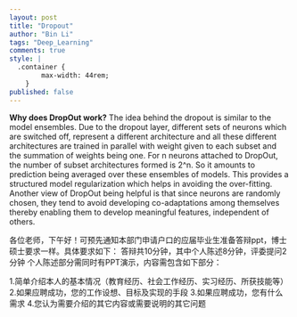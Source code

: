 ```yaml
---
layout: post
title: "Dropout"
author: "Bin Li"
tags: "Deep_Learning"
comments: true
style: |
  .container {
        max-width: 44rem;
    } 
published: false
---
```


**Why does DropOut work?**
The idea behind the dropout is similar to the model ensembles. Due to the dropout layer, different sets of neurons which are switched off, represent a different architecture and all these different architectures are trained in parallel with weight given to each subset and the summation of weights being one. For n neurons attached to DropOut, the number of subset architectures formed is 2^n. So it amounts to prediction being averaged over these ensembles of models. This provides a structured model regularization which helps in avoiding the over-fitting. Another view of DropOut being helpful is that since neurons are randomly chosen, they tend to avoid developing co-adaptations among themselves thereby enabling them to develop meaningful features, independent of others.


各位老师，下午好！可预先通知本部门申请户口的应届毕业生准备答辩ppt，博士硕士要求一样。具体要求如下：
答辩共10分钟，其中个人陈述8分钟，评委提问2分钟
个人陈述部分需同时有PPT演示，内容需包含如下部分：

1.简单介绍本人的基本情况（教育经历、社会工作经历、实习经历、所获技能等）
2.如果应聘成功，您的工作设想、目标及实现的手段
3.如果应聘成功，您有什么需求
4.您认为需要介绍的其它内容或需要说明的其它问题

